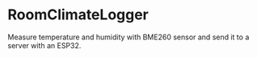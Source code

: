 # RoomClimateLogger
Measure temperature and humidity with BME260 sensor and send it to a server with an ESP32.
